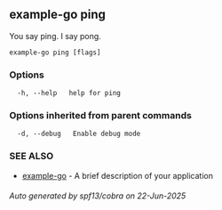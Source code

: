 ## example-go ping

You say ping. I say pong.

```
example-go ping [flags]
```

### Options

```
  -h, --help   help for ping
```

### Options inherited from parent commands

```
  -d, --debug   Enable debug mode
```

### SEE ALSO

* [example-go](example-go.md)	 - A brief description of your application

###### Auto generated by spf13/cobra on 22-Jun-2025

